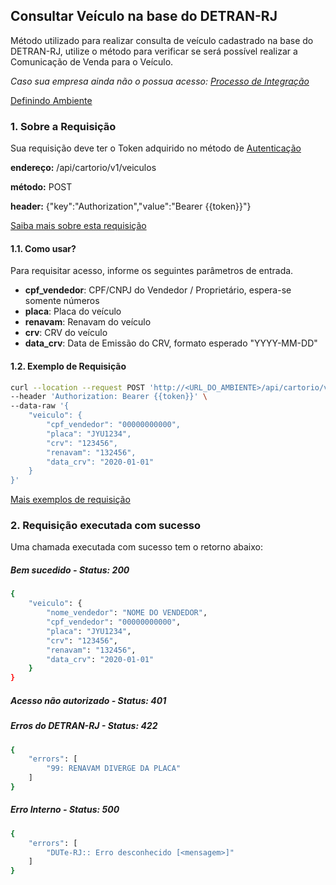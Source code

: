 ## Consultar Veículo na base do DETRAN-RJ

Método utilizado para realizar consulta de veículo cadastrado na base do DETRAN-RJ, utilize o método para verificar se será possível realizar a Comunicação de Venda para o Veículo.

*Caso sua empresa ainda não o possua acesso: [Processo de Integração](../integracao.md)*

[Definindo Ambiente](../ambiente.md)

### 1. Sobre a Requisição

Sua requisição deve ter o Token adquirido no método de [Autenticação](autenticacao.md)

__endereço:__ /api/cartorio/v1/veiculos

__método:__ POST

__header:__ {"key":"Authorization","value":"Bearer {{token}}"}

[Saiba mais sobre esta requisição](https://documenter.getpostman.com/view/5620626/TVmV5DRq)

#### 1.1. Como usar?

Para requisitar acesso, informe os seguintes parâmetros de entrada.

* __cpf_vendedor__: CPF/CNPJ do Vendedor / Proprietário, espera-se somente números
* __placa__: Placa do veículo
* __renavam__: Renavam do veículo
* __crv__: CRV do veículo
* __data_crv__: Data de Emissão do CRV, formato esperado "YYYY-MM-DD"

#### 1.2. Exemplo de Requisição

```bash
curl --location --request POST 'http://<URL_DO_AMBIENTE>/api/cartorio/v1/veiculos' \
--header 'Authorization: Bearer {{token}}' \
--data-raw '{
    "veiculo": {
        "cpf_vendedor": "00000000000",
        "placa": "JYU1234",
        "crv": "123456",
        "renavam": "132456",
        "data_crv": "2020-01-01"    
    }
}'
```

[Mais exemplos de requisição](https://documenter.getpostman.com/view/5620626/TVmV5DRq)

### 2. Requisição executada com sucesso

Uma chamada executada com sucesso tem o retorno abaixo: 

##### Bem sucedido - Status: 200
```bash
{
    "veiculo": {
        "nome_vendedor": "NOME DO VENDEDOR",
        "cpf_vendedor": "00000000000",
        "placa": "JYU1234",
        "crv": "123456",
        "renavam": "132456",
        "data_crv": "2020-01-01"
    }
}
```

##### Acesso não autorizado - Status: 401

##### Erros do DETRAN-RJ - Status: 422
```bash
{
    "errors": [
        "99: RENAVAM DIVERGE DA PLACA"
    ]
}
```

##### Erro Interno - Status: 500
```bash
{
    "errors": [
        "DUTe-RJ:: Erro desconhecido [<mensagem>]"
    ]
}
```

